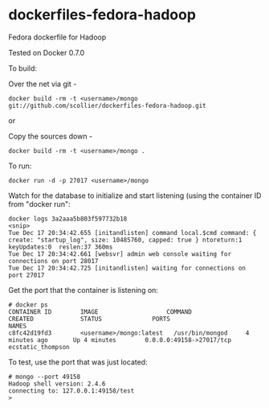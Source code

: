 dockerfiles-fedora-hadoop
========================

Fedora dockerfile for Hadoop

Tested on Docker 0.7.0

To build:

Over the net via git -

```
docker build -rm -t <username>/mongo git://github.com/scollier/dockerfiles-fedora-hadoop.git
```

or

Copy the sources down -

```
docker build -rm -t <username>/mongo .
```


To run:

```
docker run -d -p 27017 <username>/mongo
```


Watch for the database to initialize and start listening (using the container ID from "docker run":

```
docker logs 3a2aaa5b803f597732b18
<snip>
Tue Dec 17 20:34:42.655 [initandlisten] command local.$cmd command: { create: "startup_log", size: 10485760, capped: true } ntoreturn:1 keyUpdates:0  reslen:37 360ms
Tue Dec 17 20:34:42.661 [websvr] admin web console waiting for connections on port 28017
Tue Dec 17 20:34:42.725 [initandlisten] waiting for connections on port 27017
```

Get the port that the container is listening on:

```
# docker ps
CONTAINER ID        IMAGE                   COMMAND             CREATED             STATUS              PORTS                      NAMES
c8fc42d19fd3        <username>/mongo:latest   /usr/bin/mongod     4 minutes ago       Up 4 minutes        0.0.0.0:49158->27017/tcp   ecstatic_thompson   
```

To test, use the port that was just located:

```
# mongo --port 49158
Hadoop shell version: 2.4.6
connecting to: 127.0.0.1:49158/test
> 

```
